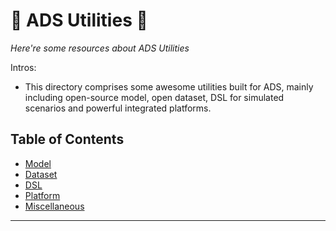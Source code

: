 # 🍨 ADS Utilities 🍫
*Here're some resources about ADS Utilities*

Intros:

* This directory comprises some awesome utilities built for ADS, mainly including open-source model, open dataset, DSL for simulated scenarios and powerful integrated platforms.

## Table of Contents
* [Model](model.md)
* [Dataset](dataset.md)
* [DSL](DSL.md)
* [Platform](platform.md)
* [Miscellaneous](miscellaneous.md)

---